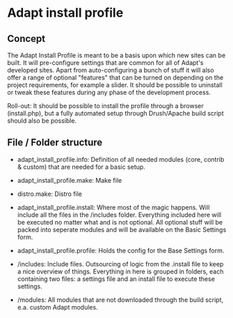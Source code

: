 # Adapt install profile

## Concept

The Adapt Install Profile is meant to be a basis upon which new sites can be built.
It will pre-configure settings that are common for all of Adapt's developed sites.
Apart from auto-configuring a bunch of stuff it will also offer a range of optional
"features" that can be turned on depending on the project requirements, for example a slider.
It should be possible to uninstall or tweak these features during any phase of the development
process.

Roll-out: It should be possible to install the profile through a browser (install.php), but
a fully automated setup through Drush/Apache build script should also be possible.


## File / Folder structure

* adapt_install_profile.info: Definition of all needed modules (core, contrib & custom) that are needed
for a basic setup.
* adapt_install_profile.make: Make file
* distro.make: Distro file
* adapt_install_profile.install: Where most of the magic happens. Will include all the files in the /includes folder.
Everything included here will be executed no matter what and is not optional. All optional stuff will be packed into seperate
modules and will be available on the Basic Settings form.

* adapt_install_profile.profile: Holds the config for the Base Settings form.
* /includes: Include files. Outsourcing of logic from the .install file to keep a nice overview of
things. Everything in here is grouped in folders, each containing two files: a settings file
and an install file to execute these settings.
* /modules: All modules that are not downloaded through the build script, e.a. custom Adapt modules.
